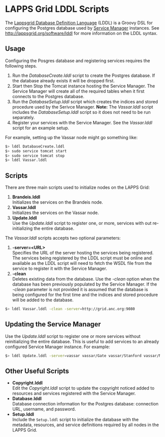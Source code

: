 LAPPS Grid LDDL Scripts
============

The [Lappsgrid Database Definition Language](http://github.com/lappsgrid-incubator/org.anc.lapps.lddl) (LDDL) is a Groovy DSL for configuring the Postgres database used by [Service Manager](https://github.com/openlangrid/langrid) instances. See http://lappsgrid.org/software/lddl for more information on the LDDL syntax.

## Usage

Configuring the Posgres database and registering services requires the following steps.

1. Run the *DatabaseCreate.lddl* script to create the Postgres database.  If the database already exists it will be dropped first.
1. Start then Stop the Tomcat instance hosting the Service Manager.  The Service Manager will create all of the required tables when it first connects to the Postgres database.
1. Run the *DatabaseSetup.lddl* script which creates the indices and stored procedure used by the Serivce Manager. **Note:** The *Vassar.lddl* script includes the *DatabaseSetup.lddl* script so it does not need to be run separately.
1. Register your services with the Service Manager. See the *Vassar.lddl* script for an example setup.

For example, setting up the Vassar node might go something like:

```bash
$> lddl DatabaseCreate.lddl
$> sudo service tomcat start
$> sudo service tomcat stop
$> lddl Vassar.lddl
```

## Scripts

There are three main scripts used to initialize nodes on the LAPPS Grid:

1. **Brandeis.lddl**<br/>
Initializes the services on the Brandeis node.
1. **Vassar.lddl**<br/>
Initializes the services on the Vassar node.
1. **Update.lddl**<br/>
Use the *Update.lddl* script to register one, or more, services with out re-initializing the entire database.

The *Vassar.lddl* scripts accepts two optional parameters:

1. **-server=&lt;URL>**<br/>
Specifies the URL of the server hosting the services being registered. The services being registered by the LDDL script must be online and available as the LDDL script will need to fetch the WSDL file from the service to register it with the Service Manager.
1. **-clean**<br/>
Deletes existing data from the database.  Use the *-clean* option when the database has been previously populated by the Service Manager.  If the *-clean* parameter is not provided it is assumed that the database is being configured for the first time and the indices and stored procedure will be added to the database.

```bash
$> lddl Vassar.lddl -clean -server=http://grid.anc.org:9080
```

## Updating the Service Manager

Use the *Update.lddl* script to register one or more services without reinitializing the entire database.  This is useful to add services to an already configured Service Manager instance.  For example:

```bash
$> lddl Update.lddl -server=vassar vassar/Gate vassar/Stanford vassar/MASC
```

## Other Useful Scripts

- **Copyright.lddl**<br/>
Edit the *Copyright.lddl* script to update the copyright noticed added to resources and services registered with the Service Manager.
- **Database.lddl**<br/>
Database connection information for the Postgres database: connection URL, username, and password.
- **Setup.lddl**<br/>
Include the `Setup.lddl` script to initialize the database with the metadata, resources, and service definitions required by all nodes in the LAPPS Grid.
